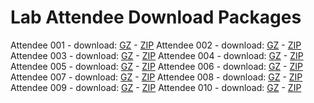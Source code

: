 Lab Attendee Download Packages
====================================
Attendee 001 - download: [GZ](http://google.com) - [ZIP](http://yahoo.com)
Attendee 002 - download: [GZ](http://google.com) - [ZIP](http://yahoo.com)
Attendee 003 - download: [GZ](http://google.com) - [ZIP](http://yahoo.com)
Attendee 004 - download: [GZ](http://google.com) - [ZIP](http://yahoo.com)
Attendee 005 - download: [GZ](http://google.com) - [ZIP](http://yahoo.com)
Attendee 006 - download: [GZ](http://google.com) - [ZIP](http://yahoo.com)
Attendee 007 - download: [GZ](http://google.com) - [ZIP](http://yahoo.com)
Attendee 008 - download: [GZ](http://google.com) - [ZIP](http://yahoo.com)
Attendee 009 - download: [GZ](http://google.com) - [ZIP](http://yahoo.com)
Attendee 010 - download: [GZ](http://google.com) - [ZIP](http://yahoo.com)
